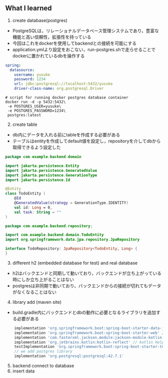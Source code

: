 ## What I learned

1. create database(postgres)
- PostgreSQLは，リレーショナルデータベース管理システムであり，豊富な機能と高い信頼性，拡張性を持っている
- 今回はこれをdockerを使用してbackendとの接続を可能にする
- application.ymlより設定をおこない，run-postgres.shで走らせることでdockerに置かれているdbを操作する
```yml
spring:
  datasource:
    username: yusuke
    password: 1234
    url: jdbc:postgresql://localhost:5432/yusuke
    driver-class-name: org.postgresql.Driver
```
```shell
# script for running docker postgres database container
docker run -d -p 5432:5432\
 -e POSTGRES_USER=yusuke\
 -e POSTGRES_PASSWORD=1234\
 postgres:latest
```

2. create table
- db内にデータを入れる前にtableを作成する必要がある
- テーブルはentityを作成してdefault値を設定し，repositoryを介してdbから取得できるよう設定した
```kt
package com.example.backend.domain

import jakarta.persistence.Entity
import jakarta.persistence.GeneratedValue
import jakarta.persistence.GenerationType
import jakarta.persistence.Id

@Entity
class TodoEntity (
    @Id
    @GeneratedValue(strategy = GenerationType.IDENTITY)
    val id: Long = 0,
    val task: String = ""
)
```
```kt
package com.example.backend.repository;

import com.example.backend.domain.TodoEntity
import org.springframework.data.jpa.repository.JpaRepository

interface TodoRepository: JpaRepository<TodoEntity, Long> {
}
```

3. different h2 (embedded database for test) and real database
- h2はバックエンドと同期して動いており，バックエンドが立ち上がっている時にしか立ち上がることはない
- postgresは非同期で動いており，バックエンドからの接続が切れてもデータがなくなることはない

4. library add (maven site)
- build.gradle内にバックエンドとdbの動作に必要となるライブラリを追加する必要がある
```gradle
    implementation 'org.springframework.boot:spring-boot-starter-data-jpa' // jpa library
    implementation 'org.springframework.boot:spring-boot-starter-web' // web server library
    implementation 'com.fasterxml.jackson.module:jackson-module-kotlin' // kotlin helper library
    implementation 'org.jetbrains.kotlin:kotlin-reflect' // kotlin helper library
    testImplementation 'org.springframework.boot:spring-boot-starter-test' // spring test library
    // we add postgres library
    implementation 'org.postgresql:postgresql:42.7.1'
```
5. backend connect to database
6. insert data